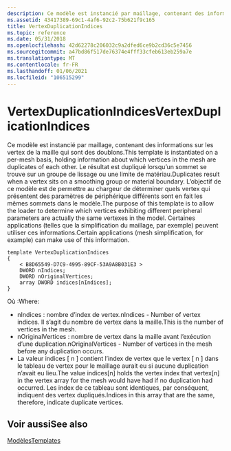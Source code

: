```yaml
---
description: Ce modèle est instancié par maillage, contenant des informations sur les vertex de la maille qui sont des doublons.
ms.assetid: 43417389-69c1-4af6-92c2-75b621f9c165
title: VertexDuplicationIndices
ms.topic: reference
ms.date: 05/31/2018
ms.openlocfilehash: 42d62278c206032c9a2dfed6ce9b2cd36c5e7456
ms.sourcegitcommit: a47bd86f517de76374e4fff33cfeb613eb259a7e
ms.translationtype: MT
ms.contentlocale: fr-FR
ms.lasthandoff: 01/06/2021
ms.locfileid: "106515299"
---
```

# <a name="vertexduplicationindices"></a><span data-ttu-id="02f2e-103">VertexDuplicationIndices</span><span class="sxs-lookup"><span data-stu-id="02f2e-103">VertexDuplicationIndices</span></span>

<span data-ttu-id="02f2e-104">Ce modèle est instancié par maillage, contenant des informations sur les vertex de la maille qui sont des doublons.</span><span class="sxs-lookup"><span data-stu-id="02f2e-104">This template is instantiated on a per-mesh basis, holding information about which vertices in the mesh are duplicates of each other.</span></span> <span data-ttu-id="02f2e-105">Le résultat est dupliqué lorsqu’un sommet se trouve sur un groupe de lissage ou une limite de matériau.</span><span class="sxs-lookup"><span data-stu-id="02f2e-105">Duplicates result when a vertex sits on a smoothing group or material boundary.</span></span> <span data-ttu-id="02f2e-106">L’objectif de ce modèle est de permettre au chargeur de déterminer quels vertex qui présentent des paramètres de périphérique différents sont en fait les mêmes sommets dans le modèle.</span><span class="sxs-lookup"><span data-stu-id="02f2e-106">The purpose of this template is to allow the loader to determine which vertices exhibiting different peripheral parameters are actually the same vertexes in the model.</span></span> <span data-ttu-id="02f2e-107">Certaines applications (telles que la simplification du maillage, par exemple) peuvent utiliser ces informations.</span><span class="sxs-lookup"><span data-stu-id="02f2e-107">Certain applications (mesh simplification, for example) can make use of this information.</span></span>

``` syntax
template VertexDuplicationIndices 
{ 
    < B8D65549-D7C9-4995-89CF-53A9A8B031E3 > 
    DWORD nIndices; 
    DWORD nOriginalVertices; 
    array DWORD indices[nIndices]; 
}
```

<span data-ttu-id="02f2e-108">Où :</span><span class="sxs-lookup"><span data-stu-id="02f2e-108">Where:</span></span>

-   <span data-ttu-id="02f2e-109">nIndices : nombre d’index de vertex.</span><span class="sxs-lookup"><span data-stu-id="02f2e-109">nIndices - Number of vertex indices.</span></span> <span data-ttu-id="02f2e-110">Il s’agit du nombre de vertex dans la maille.</span><span class="sxs-lookup"><span data-stu-id="02f2e-110">This is the number of vertices in the mesh.</span></span>
-   <span data-ttu-id="02f2e-111">nOriginalVertices : nombre de vertex dans la maille avant l’exécution d’une duplication.</span><span class="sxs-lookup"><span data-stu-id="02f2e-111">nOriginalVertices - Number of vertices in the mesh before any duplication occurs.</span></span>
-   <span data-ttu-id="02f2e-112">La valeur indices \[ n \] contient l’index de vertex que le vertex \[ n \] dans le tableau de vertex pour le maillage aurait eu si aucune duplication n’avait eu lieu.</span><span class="sxs-lookup"><span data-stu-id="02f2e-112">The value indices\[n\] holds the vertex index that vertex\[n\] in the vertex array for the mesh would have had if no duplication had occurred.</span></span> <span data-ttu-id="02f2e-113">Les index de ce tableau sont identiques, par conséquent, indiquent des vertex dupliqués.</span><span class="sxs-lookup"><span data-stu-id="02f2e-113">Indices in this array that are the same, therefore, indicate duplicate vertices.</span></span>

## <a name="see-also"></a><span data-ttu-id="02f2e-114">Voir aussi</span><span class="sxs-lookup"><span data-stu-id="02f2e-114">See also</span></span>

<dl> <dt>

[<span data-ttu-id="02f2e-115">Modèles</span><span class="sxs-lookup"><span data-stu-id="02f2e-115">Templates</span></span>](dx9-graphics-reference-x-file-format-templates.md)
</dt> </dl>

 

 



